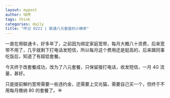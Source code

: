 ```yaml
---
layout: mypost
author: 咕咚
tags: think
categories: daily
title: "咚记 0221 | 联通八元套餐的小确幸"
---
```


一直在用联通卡，好多年了，之前因为绑定家庭宽带，每月大概八十资费，后来宽带不用了，几乎就剩下打电话发短信，所以每月这个费用还是挺高的，后来跟同事吃饭后，知道了有超低套餐。

今天终于改套餐成功，改为了八元套餐，只保留接打电话，收发短信，一月 4G 流量，甚好。

只是提前解约宽带需要一些违约金，还需要上交光猫，需要自己买一个，但终于不用每月缴纳 80 的套餐了。☀️